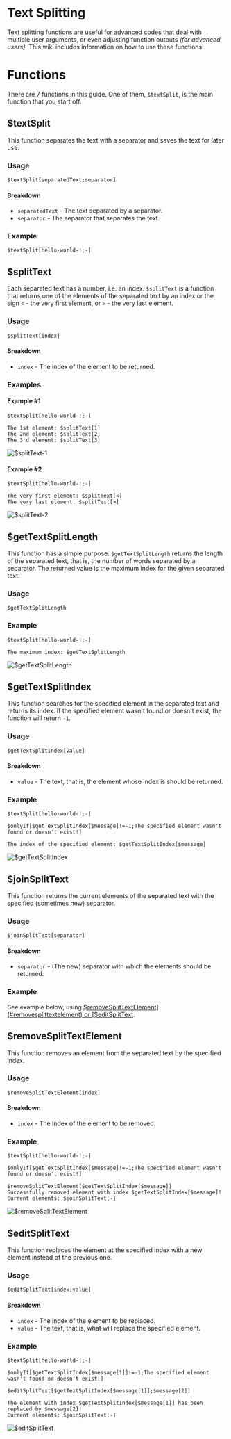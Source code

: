 # Text Splitting
Text splitting functions are useful for advanced codes that deal with multiple user arguments, or even adjusting function outputs *(for advanced users)*. This wiki includes information on how to use these functions.

# Functions
There are 7 functions in this guide. One of them, `$textSplit`, is the main function that you start off.

## $textSplit
This function separates the text with a separator and saves the text for later use.

### Usage
```
$textSplit[separatedText;separator]
```

#### Breakdown
- `separatedText` - The text separated by a separator.
- `separator` - The separator that separates the text.

### Example
```
$textSplit[hello-world-!;-]
```

## $splitText
Each separated text has a number, i.e. an index. `$splitText` is a function that returns one of the elements of the separated text by an index or the sign `<` - the very first element, or `>` - the very last element.

### Usage
```
$splitText[index]
```

#### Breakdown
- `index` - The index of the element to be returned.

### Examples

#### Example #1
```
$textSplit[hello-world-!;-]

The 1st element: $splitText[1]
The 2nd element: $splitText[2]
The 3rd element: $splitText[3]
```

![$splitText-1](https://user-images.githubusercontent.com/70456337/209445547-a808333c-9c9f-40b9-aad7-bfe1ea12aee3.png)


#### Example #2
```
$textSplit[hello-world-!;-]

The very first element: $splitText[<]
The very last element: $splitText[>]
```

![$splitText-2](https://user-images.githubusercontent.com/70456337/209445550-a0a38b58-6722-4450-a4d6-ca14dbc03973.png)


## $getTextSplitLength
This function has a simple purpose: `$getTextSplitLength` returns the length of the separated text, that is, the number of words separated by a separator. The returned value is the maximum index for the given separated text.

### Usage
```
$getTextSplitLength
```

### Example
```
$textSplit[hello-world-!;-]

The maximum index: $getTextSplitLength
```

![$getTextSplitLength](https://user-images.githubusercontent.com/70456337/209445774-edec9a26-892f-4028-906b-b7ec08f94df5.png)


## $getTextSplitIndex
This function searches for the specified element in the separated text and returns its index. If the specified element wasn't found or doesn't exist, the function will return `-1`.

### Usage
```
$getTextSplitIndex[value]
```

#### Breakdown
- `value` - The text, that is, the element whose index is should be returned.

### Example
```
$textSplit[hello-world-!;-]

$onlyIf[$getTextSplitIndex[$message]!=-1;The specified element wasn't found or doesn't exist!]

The index of the specified element: $getTextSplitIndex[$message]
```

![$getTextSplitIndex](https://user-images.githubusercontent.com/70456337/209445822-b46a7cd7-e724-471d-8c2b-e9da543cb3bc.png)


## $joinSplitText
This function returns the current elements of the separated text with the specified (sometimes new) separator.

### Usage
```
$joinSplitText[separator]
```

#### Breakdown
- `separator` - (The new) separator with which the elements should be returned.

### Example
See example below, using [$removeSplitTextElement](#removesplittextelement) or [$editSplitText](#editsplittext).


## $removeSplitTextElement
This function removes an element from the separated text by the specified index.

### Usage
```
$removeSplitTextElement[index]
```

#### Breakdown
- `index` - The index of the element to be removed.

### Example
```
$textSplit[hello-world-!;-]

$onlyIf[$getTextSplitIndex[$message]!=-1;The specified element wasn't found or doesn't exist!]

$removeSplitTextElement[$getTextSplitIndex[$message]]
Successfully removed element with index $getTextSplitIndex[$message]!
Current elements: $joinSplitText[-]
```

![$removeSplitTextElement](https://user-images.githubusercontent.com/70456337/209445832-e8922a39-c311-4d20-bb19-cddc2db18ecc.png)


## $editSplitText
This function replaces the element at the specified index with a new element instead of the previous one.

### Usage
```
$editSplitText[index;value]
```

#### Breakdown
- `index` - The index of the element to be replaced.
- `value` - The text, that is, what will replace the specified element.

### Example
```
$textSplit[hello-world-!;-]

$onlyIf[$getTextSplitIndex[$message[1]]!=-1;The specified element wasn't found or doesn't exist!]

$editSplitText[$getTextSplitIndex[$message[1]];$message[2]]

The element with index $getTextSplitIndex[$message[1]] has been replaced by $message[2]!
Current elements: $joinSplitText[-]
```

![$editSplitText](https://user-images.githubusercontent.com/70456337/209445845-df23ab33-e4e5-4918-8c48-bcd8fd3b6fc8.png)
